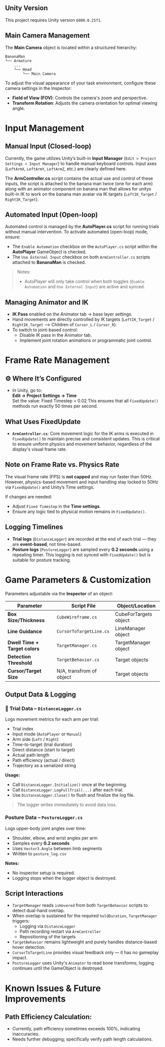 ## Unity Version
This project requires Unity version `6000.0.25f1`.

## Main Camera Management
The **Main Camera** object is located within a structured hierarchy:
```
BananaMan
└── Armature
    ...
    └── Head
        └── Main Camera
```
To adjust the visual appearance of your task environment, configure these camera settings in the Inspector:
- **Field of View (FOV)**: Controls the camera's zoom and perspective.
- **Transform Rotation**: Adjusts the camera orientation for optimal viewing angle.

# Input Management

## Manual Input (Closed-loop)
Currently, the game utilizes Unity’s built-in **Input Manager** (`Edit > Project Settings > Input Manager`) to handle manual keyboard controls. Input axes (`LeftArmX`, `LeftArmY`, `LeftArmZ`, etc.) are clearly defined here. 

The **ArmController.cs** script contains the actual use and control of these inputs, the script is attached to the banana man twice (one for each arm) along with an animator component on banana man that allows for unitys built-in IK to work on the banana man avatar via IK targets (`LeftIK_Target` / `RightIK_Target`).

## Automated Input (Open-loop)
Automated control is managed by the **AutoPlayer.cs** script for running trials without manual intervention. To activate automated (open-loop) mode, ensure:

- The `Enable Automation` checkbox on the `AutoPlayer.cs` script within the **AutoPlayer** GameObject is checked.
- The `Use External Input` checkbox on both `ArmController.cs` scripts attached to **BananaMan** is checked.

> Notes:
> - AutoPlayer will only take control when both toggles (`Enable Automation` and `Use External Input`) are active and synced.

## Managing Animator and IK
- **IK Pass** enabled on the Animator tab -> base layer settings.
- Hand movements are directly controlled by IK targets (`LeftIK_Target` / `RightIK_Target` --> Children of `Cursor_L` / `Cursor_R`).
- To switch to joint-based control:
  - Disable IK pass in the Animator tab.
  - Implement joint rotation animations or programmatic joint control.

# Frame Rate Management

## ⚙️ Where It’s Configured

- In Unity, go to:  
  **Edit → Project Settings → Time**  
  Set the value: Fixed Timestep = 0.02
  This ensures that all `FixedUpdate()` methods run exactly 50 times per second.

## What Uses FixedUpdate

- **`ArmController.cs`**: Core movement logic for the IK arms is executed in `FixedUpdate()` to maintain precise and consistent updates.
This is critical to ensure uniform physics and movement behavior, regardless of the display's visual frame rate.

## Note on Frame Rate vs. Physics Rate
The visual frame rate (FPS) is **not capped** and may run faster than 50Hz. However, physics-based movement and input handling stay locked to 50Hz via `FixedUpdate()` and Unity’s Time settings.

If changes are needed:
- Adjust `Fixed Timestep` in the **Time settings**.
- Ensure any logic tied to physical motion remains in `FixedUpdate()`.

## Logging Timelines

- **Trial logs** (`DistanceLogger`) are recorded at the end of each trial — they are **event-based**, not time-based.
- **Posture logs** (`PostureLogger`) are sampled every **0.2 seconds** using a repeating timer. This logging is not synced with `FixedUpdate()` but is suitable for posture tracking.

# Game Parameters & Customization

Parameters adjustable via the **Inspector** of an object:

| Parameter                        | Script File                  | Object/Location        |
|----------------------------------|------------------------------|------------------------|
| **Box Size/Thickness**           | `CubeWireframe.cs`           | CubeForTargets object  |
| **Line Guidance**                | `CursorToTargetLine.cs`      | LineManager object     |
| **Dwell Time + Target colors**   | `TargetManager.cs`           | TargetManager object   |
| **Detection Threshold**          | `TargetBehavior.cs`          | Target objects         |
| **Cursor/Target Size**           | N/A, transfrom of object     | Target objects         |

## Output Data & Logging

### 🎯 Trial Data – `DistanceLogger.cs`
Logs movement metrics for each arm per trial:
- Trial index  
- Input mode (`AutoPlayer` or `Manual`)  
- Arm side (`Left` / `Right`)  
- Time-to-target (trial duration)  
- Direct distance (start to target)  
- Actual path length  
- Path efficiency (actual / direct)  
- Trajectory as a serialized string  

**Usage:**
- Call `DistanceLogger.Initialize()` once at the beginning.  
- Call `DistanceLogger.LogFullTrial(...)` after each trial.  
- Use `DistanceLogger.Close()` to flush and finalize the log file.  
> The logger writes immediately to avoid data loss.

### Posture Data – `PostureLogger.cs`
Logs upper-body joint angles over time:
- Shoulder, elbow, and wrist angles per arm  
- Samples every **0.2 seconds**  
- Uses `Vector3.Angle` between limb segments  
- Written to `posture_log.csv`  

**Notes:**
- No inspector setup is required.  
- Logging stops when the logger object is destroyed.

## Script Interactions

- `TargetManager` reads `isHovered` from both `TargetBehavior` scripts to detect dual-hand overlap.
- When overlap is sustained for the required `holdDuration`, `TargetManager` triggers:
  - Logging via `DistanceLogger`
  - Path recording restart via `ArmController`
  - Repositioning of the targets
- `TargetBehavior` remains lightweight and purely handles distance-based hover detection.
- `CursorToTargetLine` provides visual feedback only — it has no gameplay impact.
- `PostureLogger` uses Unity's `Animator` to read bone transforms; logging continues until the GameObject is destroyed.

# Known Issues & Future Improvements

## Path Efficiency Calculation:
- Currently, path efficiency sometimes exceeds 100%, indicating inaccuracies.
- Needs further debugging; specifically verify path length calculations.
